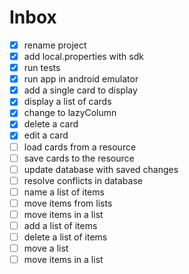 # Inbox
- [x] rename project
- [x] add local.properties with sdk
- [x] run tests
- [x] run app in android emulator
- [x] add a single card to display
- [x] display a list of cards
- [x] change to lazyColumn
- [x] delete a card
- [x] edit a card
- [ ] load cards from a resource
- [ ] save cards to the resource
- [ ] update database with saved changes
- [ ] resolve conflicts in database
- [ ] name a list of items
- [ ] move items from lists
- [ ] move items in a list
- [ ] add a list of items
- [ ] delete a list of items
- [ ] move a list
- [ ] move items in a list